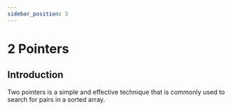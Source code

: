 ```yaml
---
sidebar_position: 3
---
```


# 2 Pointers

## Introduction

Two pointers is a simple and effective technique that is commonly used to search for pairs in a sorted array.